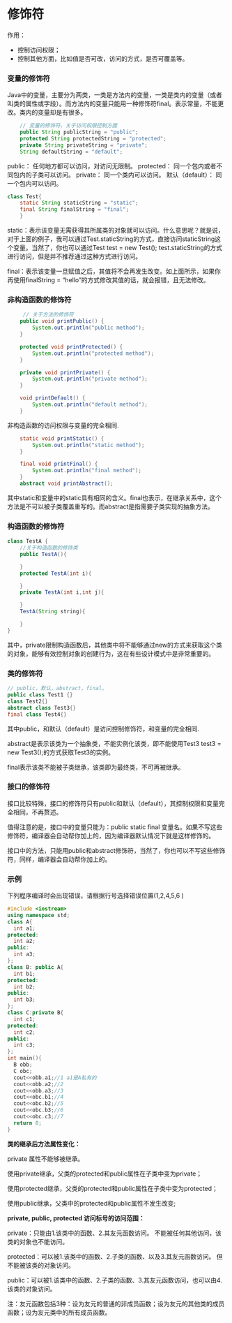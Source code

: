 # 修饰符

作用：

- 控制访问权限；
- 控制其他方面，比如值是否可改，访问的方式，是否可覆盖等。

### 变量的修饰符

Java中的变量，主要分为两类，一类是方法内的变量，一类是类内的变量（或者叫类的属性或字段）。而方法内的变量只能用一种修饰符final。表示常量，不能更改。类内的变量却是有很多。

```java
    // 变量的修饰符，关于访问权限控制方面
    public String publicString = "public";
    protected String protectedString = "protected";
    private String privateString = "private";
    String defaultString = "default";
```

public： 任何地方都可以访问，对访问无限制。 
protected： 同一个包内或者不同包内的子类可以访问。 
private： 同一个类内可以访问。 
默认（default）： 同一个包内可以访问。

```java
class Test{
    static String staticString = "static";
    final String finalString = "final";
    }
```

static：表示该变量无需获得其所属类的对象就可以访问。什么意思呢？就是说，对于上面的例子，我可以通过Test.staticString的方式，直接访问staticString这个变量。当然了，你也可以通过Test test = new Test(); test.staticString的方式进行访问，但是并不推荐通过这种方式进行访问。

final：表示该变量一旦赋值之后，其值将不会再发生改变。如上面所示，如果你再使用finalString = “hello”的方式修改其值的话，就会报错，且无法修改。



### 非构造函数的修饰符

```java
     // 关于方法的修饰符
    public void printPublic() {
        System.out.println("public method");
    }

    protected void printProtected() {
        System.out.println("protected method");
    }

    private void printPrivate() {
        System.out.println("private method");
    }

    void printDefault() {
        System.out.println("default method");
    }
```

非构造函数的访问权限与变量的完全相同.

```java
    static void printStatic() {
        System.out.println("static method");
    }

    final void printFinal() {
        System.out.println("final method");
    }
    abstract void printAbstract();
```

其中static和变量中的static具有相同的含义。final也表示，在继承关系中，这个方法是不可以被子类覆盖重写的。而abstract是指需要子类实现的抽象方法。



### 构造函数的修饰符

```java
class TestA {
    //关于构造函数的修饰类
    public TestA(){

    }
    protected TestA(int i){

    }
    private TestA(int i,int j){

    }
    TestA(String string){

    }
}
```

其中，private限制构造函数后，其他类中将不能够通过new的方式来获取这个类的对象，能够有效控制对象的创建行为，这在有些设计模式中是非常重要的。



### 类的修饰符

```java
// public，默认，abstract，final。
public class Test1 {}
class Test2{}
abstract class Test3{}
final class Test4{}
```

其中public，和默认（default）是访问控制修饰符，和变量的完全相同.

abstract是表示该类为一个抽象类，不能实例化该类，即不能使用Test3 test3 = new Test3();的方式获取Test3的实例。

final表示该类不能被子类继承，该类即为最终类，不可再被继承。



### 接口的修饰符

接口比较特殊，接口的修饰符只有public和默认（default），其控制权限和变量完全相同，不再赘述。

值得注意的是，接口中的变量只能为：public static final 变量名。如果不写这些修饰符，编译器会自动帮你加上的，因为编译器默认情况下就是这样修饰的。

接口中的方法，只能用public和abstract修饰符，当然了，你也可以不写这些修饰符，同样，编译器会自动帮你加上的。



### 示例

下列程序编译时会出现错误，请根据行号选择错误位置(1,2,4,5,6 )

```c++
#include <iostream>
using namespace std;
class A{
  int a1;
protected:
  int a2;
public:
  int a3;
};
class B: public A{
  int b1;
protected:
  int b2;
public:
  int b3;
};
class C:private B{
  int c1;
protected:
  int c2;
public:
  int c3;
};
int main(){
  B obb;
  C obc;
  cout<<obb.a1;//1 a1是A私有的
  cout<<obb.a2;//2 
  cout<<obb.a3;//3
  cout<<obc.b1;//4
  cout<<obc.b2;//5
  cout<<obc.b3;//6
  cout<<obc.c3;//7
  return 0;
}
```

**类的继承后方法属性变化：**

private 属性不能够被继承。

使用private继承，父类的protected和public属性在子类中变为private；

使用protected继承，父类的protected和public属性在子类中变为protected；

使用public继承，父类中的protected和public属性不发生改变; 

**private, public, protected 访问标号的访问范围：**

private：只能由1.该类中的函数、2.其友元函数访问。
不能被任何其他访问，该类的对象也不能访问。

protected：可以被1.该类中的函数、2.子类的函数、以及3.其友元函数访问。
但不能被该类的对象访问。

public：可以被1.该类中的函数、2.子类的函数、3.其友元函数访问，也可以由4.该类的对象访问。

注：友元函数包括3种：设为友元的普通的非成员函数；设为友元的其他类的成员函数；设为友元类中的所有成员函数。
